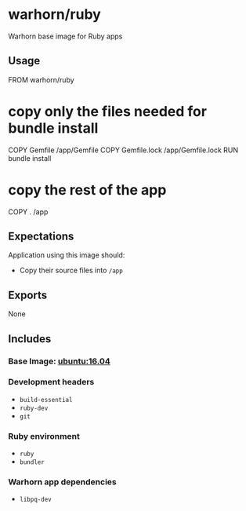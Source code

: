 # warhorn/ruby

Warhorn base image for Ruby apps

## Usage

  FROM warhorn/ruby

  # copy only the files needed for bundle install
  COPY Gemfile /app/Gemfile
  COPY Gemfile.lock /app/Gemfile.lock
  RUN bundle install

  # copy the rest of the app
  COPY . /app

## Expectations

Application using this image should:

* Copy their source files into `/app`

## Exports

None

## Includes

### Base Image: [ubuntu:16.04](https://hub.docker.com/_/ubuntu/)

### Development headers

* `build-essential`
* `ruby-dev`
* `git`

### Ruby environment

* `ruby`
* `bundler`

### Warhorn app dependencies

* `libpq-dev`
